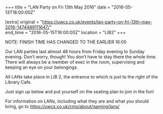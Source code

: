 +++
title = "LAN Party on Fri 13th May 2016"
date = "2016-05-13T18:00:00Z"

[extra]
original = "https://uwcs.co.uk/events/lan-party-on-fri-13th-may-2016-1474489111647/"    
end_time = "2016-05-15T16:00:00Z"
location = "LIB2"
+++

NOTE: FINISH TIME HAS CHANGED TO THE EARLIER 16:00

Our LAN parties last almost 48 hours from Friday evening to Sunday evening. Don’t worry, though\! You don’t have to stay there the whole time. There will always be a member of exec in the room, supervising and keeping an eye on your belongings.

All LANs take place in LIB 2, the entrance to which is just to the right of the Library Cafe.

Just sign up below and put yourself on the seating plan to join in the fun\!

For information on LANs, including what they are and what you should bring, go to https://uwcs.co.uk/cms/about/gaming/lans/

